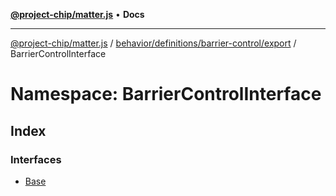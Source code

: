 [**@project-chip/matter.js**](../../../../../../README.md) • **Docs**

***

[@project-chip/matter.js](../../../../../../modules.md) / [behavior/definitions/barrier-control/export](../../README.md) / BarrierControlInterface

# Namespace: BarrierControlInterface

## Index

### Interfaces

- [Base](interfaces/Base.md)
